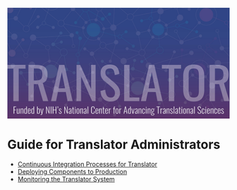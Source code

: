 ![image](../img/translator-banner.jpg)

# Guide for Translator Administrators

* [Continuous Integration Processes for Translator](ci.md)
* [Deploying Components to Production](deployment.md)
* [Monitoring the Translator System](monitoring.md)
